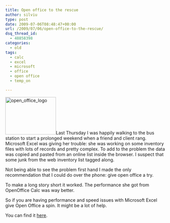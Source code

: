 ```yaml
---
title: Open office to the rescue
author: silviu
type: post
date: 2009-07-06T08:48:47+00:00
url: /2009/07/06/open-office-to-the-rescue/
dsq_thread_id:
  - 48858398
categories:
  - old
tags:
  - calc
  - excel
  - microsoft
  - office
  - open office
  - temp_on

---
```

<img decoding="async" loading="lazy" class="alignright size-full wp-image-343" title="open_office_logo" src="http://blog.silviuvulcan.ro/wp-content/uploads/sites/2/2009/07/open_office_logo.jpg" alt="open_office_logo" width="159" height="118" />Last Thursday I was happily walking to the bus station to start a prolonged weekend when a friend and client rang. Microsoft Excel was giving her trouble: she was working on some inventory files with lots of records and pretty complex. To add to the problem the data was copied and pasted from an online list inside the browser. I suspect that some junk from the web inventory list tagged along.

Not being able to see the problem first hand I made the only recommendation that I could do over the phone: give open office a try.

To make a long story short it worked. The performance she got from OpenOffice Calc was way better.

So if you are having performance and speed issues with Microsoft Excel give Open Office a spin. It might be a lot of help.

You can find it <a href="http://www.openoffice.org/" target="_blank" rel="noopener">here</a>.